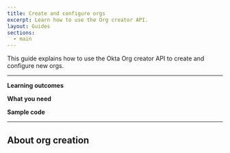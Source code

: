 ```yaml
---
title: Create and configure orgs
excerpt: Learn how to use the Org creator API.
layout: Guides
sections:
  - main
---
```


This guide explains how to use the Okta Org creator API to create and configure new orgs.

---

**Learning outcomes**



**What you need**



**Sample code**



---

## About org creation

